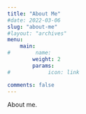 ```yaml
---
title: "About Me"
#date: 2022-03-06
slug: "about-me"
#layout: "archives"
menu:
    main:
#        name: 
        weight: 2
        params:
#            icon: link

comments: false
---
```


About me.